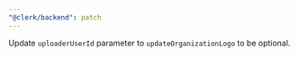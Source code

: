 ```yaml
---
"@clerk/backend": patch
---
```


Update `uploaderUserId` parameter to `updateOrganizationLogo` to be optional.
